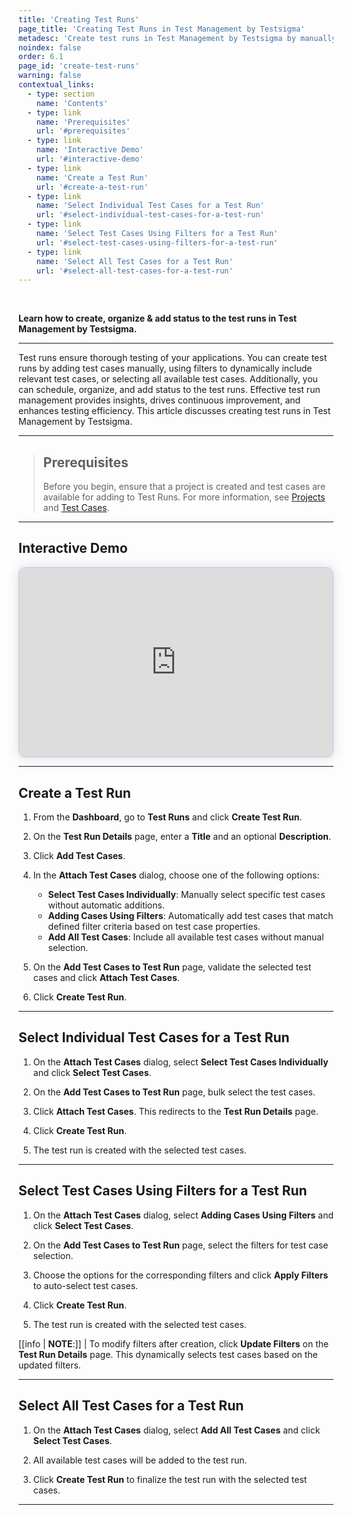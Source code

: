 ```yaml
---
title: 'Creating Test Runs'
page_title: 'Creating Test Runs in Test Management by Testsigma'
metadesc: 'Create test runs in Test Management by Testsigma by manually adding test cases, applying filters, or selecting all and ensure thorough testing of your applications'
noindex: false
order: 6.1
page_id: 'create-test-runs'
warning: false
contextual_links:
  - type: section
    name: 'Contents'
  - type: link
    name: 'Prerequisites'
    url: '#prerequisites'
  - type: link
    name: 'Interactive Demo'
    url: '#interactive-demo'
  - type: link
    name: 'Create a Test Run'
    url: '#create-a-test-run'
  - type: link
    name: 'Select Individual Test Cases for a Test Run'
    url: '#select-individual-test-cases-for-a-test-run'
  - type: link
    name: 'Select Test Cases Using Filters for a Test Run'
    url: '#select-test-cases-using-filters-for-a-test-run'
  - type: link
    name: 'Select All Test Cases for a Test Run'
    url: '#select-all-test-cases-for-a-test-run'
---
```


<br>

**Learn how to create, organize & add status to the test runs in Test Management by Testsigma.**

---

Test runs ensure thorough testing of your applications. You can create test runs by adding test cases manually, using filters to dynamically include relevant test cases, or selecting all available test cases. Additionally, you can schedule, organize, and add status to the test runs. Effective test run management provides insights, drives continuous improvement, and enhances testing efficiency. This article discusses creating test runs in Test Management by Testsigma.

---

> ## **Prerequisites**
>
> Before you begin, ensure that a project is created and test cases are available for adding to Test Runs. For more information, see [Projects](https://testsigma.com/docs/test-management/projects/manage-projects/) and [Test Cases](https://testsigma.com/docs/test-management/test-cases/manage-test-cases/).

---

## **Interactive Demo**

<div>
  <script async src="https://js.storylane.io/js/v2/storylane.js"></script>
  <div class="sl-embed" style="position:relative;padding-bottom:calc(55.44% + 25px);width:100%;height:0;transform:scale(1)">
    <iframe loading="lazy" class="sl-demo" src="https://app.storylane.io/demo/c06lu6f5vjoz?embed=inline" name="sl-embed" allow="fullscreen" allowfullscreen style="position:absolute;top:0;left:0;width:100%!important;height:100%!important;border:1px solid rgba(63,95,172,0.35);box-shadow: 0px 0px 18px rgba(26, 19, 72, 0.15);border-radius:10px;box-sizing:border-box;"></iframe>
  </div>
</div>

---

## **Create a Test Run**

1. From the **Dashboard**, go to **Test Runs** and click **Create Test Run**.

2. On the **Test Run Details** page, enter a **Title** and an optional **Description**.

3. Click **Add Test Cases**.

4. In the **Attach Test Cases** dialog, choose one of the following options:

   - **Select Test Cases Individually**: Manually select specific test cases without automatic additions.
   - **Adding Cases Using Filters**: Automatically add test cases that match defined filter criteria based on test case properties.
   - **Add All Test Cases**: Include all available test cases without manual selection.

5. On the **Add Test Cases to Test Run** page, validate the selected test cases and click **Attach Test Cases**.

6. Click **Create Test Run**.

---

## **Select Individual Test Cases for a Test Run**

1. On the **Attach Test Cases** dialog, select **Select Test Cases Individually** and click **Select Test Cases**.

2. On the **Add Test Cases to Test Run** page, bulk select the test cases.

3. Click **Attach Test Cases**. This redirects to the **Test Run Details** page.

4. Click **Create Test Run**.

5. The test run is created with the selected test cases.

---

## **Select Test Cases Using Filters for a Test Run**

1. On the **Attach Test Cases** dialog, select **Adding Cases Using Filters** and click **Select Test Cases**.

2. On the **Add Test Cases to Test Run** page, select the filters for test case selection.

3. Choose the options for the corresponding filters and click **Apply Filters** to auto-select test cases.

4. Click **Create Test Run**.

5. The test run is created with the selected test cases.

[[info | **NOTE**:]]
| To modify filters after creation, click **Update Filters** on the **Test Run Details** page. This dynamically selects test cases based on the updated filters.

---

## **Select All Test Cases for a Test Run**

1. On the **Attach Test Cases** dialog, select **Add All Test Cases** and click **Select Test Cases**.

2. All available test cases will be added to the test run.

3. Click **Create Test Run** to finalize the test run with the selected test cases.

---
